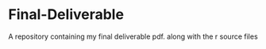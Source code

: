 # Final-Deliverable
A repository containing my final deliverable pdf. along with the r source files
